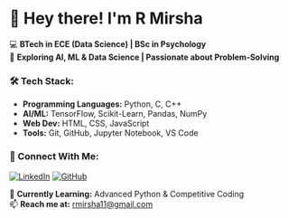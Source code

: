 # 👋 Hey there! I'm R Mirsha  

💻 **BTech in ECE (Data Science) | BSc in Psychology**  
🚀 **Exploring AI, ML & Data Science | Passionate about Problem-Solving**  

### 🛠 Tech Stack:
- **Programming Languages:** Python, C, C++  
- **AI/ML:** TensorFlow, Scikit-Learn, Pandas, NumPy  
- **Web Dev:** HTML, CSS, JavaScript  
- **Tools:** Git, GitHub, Jupyter Notebook, VS Code  

### 📌 Connect With Me:
[![LinkedIn](https://img.shields.io/badge/-LinkedIn-blue?style=flat-square&logo=linkedin&logoColor=white)](https://www.linkedin.com/in/mirsha-r-7937a2268/)
[![GitHub](https://img.shields.io/badge/-GitHub-181717?style=flat-square&logo=github&logoColor=white)](https://github.com/mirsha-r)

🌱 **Currently Learning:** Advanced Python & Competitive Coding  
📫 **Reach me at:** rmirsha11@gmail.com 
